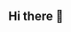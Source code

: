 ## Hi there 👋

<!--
**Kerem-Eren/Kerem-Eren** is a ✨ _special_ ✨ repository because its `README.md` (this file) appears on your GitHub profile.

Here are some ideas to get you started:

- 🔭 I’m currently working on mastering coding
- 🌱 I’m currently learning C 
-->
